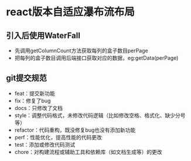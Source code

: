 <!--
 * @Author: panrunjun
 * @Date: 2024-05-23 09:53:05
 * @LastEditors: Do not edit
 * @LastEditTime: 2024-05-28 14:28:25
 * @Description: 
 * @FilePath: \react-waterfall\README.md
-->
# react版本自适应瀑布流布局
## 引入后使用WaterFall
- 先调用getColumnCount方法获取每列的盒子数目perPage
- 把每列的盒子数目调用后端接口获取对应的数据，eg:getData(perPage)

## git提交规范
- feat：提交新功能
- fix：修复了bug
- docs：只修改了文档
- style：调整代码格式，未修改代码逻辑（比如修改空格、格式化、缺少分号等）
- refactor：代码重构，既没修复bug也没有添加新功能
- perf：性能优化，提高性能的代码更改
- test：添加或修改代码测试
- chore：对构建流程或辅助工具和依赖库（如文档生成等）的更改
